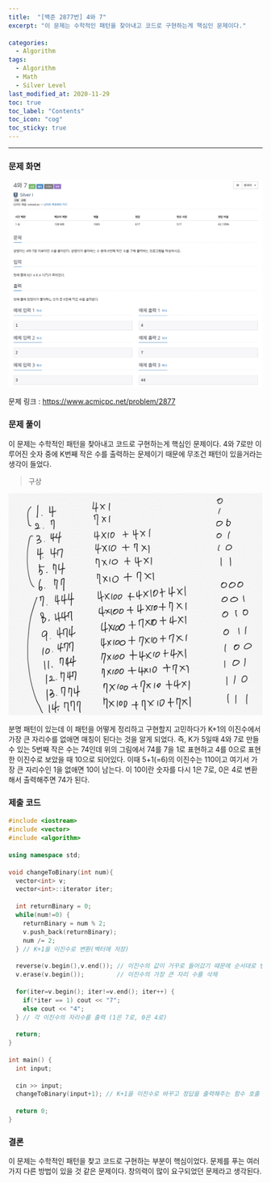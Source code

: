 ```yaml
---
title:  "[백준 2877번] 4와 7"
excerpt: "이 문제는 수학적인 패턴을 찾아내고 코드로 구현하는게 핵심인 문제이다."

categories:
  - Algorithm
tags:
  - Algorithm
  - Math
  - Silver Level
last_modified_at: 2020-11-29 
toc: true
toc_label: "Contents"
toc_icon: "cog"
toc_sticky: true
---
```


---


### 문제 화면

![BOJ](/assets/images/BOJ/2877/www.acmicpc.net_problem_2877.jpg)



문제 링크 : <https://www.acmicpc.net/problem/2877>



### 문제 풀이

이 문제는 수학적인 패턴을 찾아내고 코드로 구현하는게 핵심인 문제이다. 4와 7로만 이루어진 숫자 중에 K번째 작은 수를 출력하는 문제이기 때문에 무조건 패턴이 있을거라는 생각이 들었다. 

> 구상

![BOJ](/assets/images/BOJ/2877/1.jpg)

분명 패턴이 있는데 이 패턴을 어떻게 정리하고 구현할지 고민하다가 K+1의 이진수에서 가장 큰 자리수를 없애면 매칭이 된다는 것을 알게 되었다. 즉, K가 5일때 4와 7로 만들 수 있는 5번째 작은 수는 74인데 위의 그림에서 74를 7을 1로 표현하고 4를 0으로 표현한 이진수로 보았을 때 10으로 되어있다. 이때 5+1(=6)의 이진수는 110이고 여기서 가장 큰 자리수인 1을 없애면 10이 남는다. 이 10이란 숫자를 다시 1은 7로, 0은 4로 변환해서 출력해주면 74가 된다. 



### 제출 코드

```c++
#include <iostream>
#include <vector>
#include <algorithm>

using namespace std;

void changeToBinary(int num){
  vector<int> v;
  vector<int>::iterator iter;

  int returnBinary = 0;
  while(num!=0) {
    returnBinary = num % 2;
    v.push_back(returnBinary);
    num /= 2;
  } // K+1을 이진수로 변환(벡터에 저장)

  reverse(v.begin(),v.end()); // 이진수의 값이 거꾸로 들어갔기 때문에 순서대로 변경
  v.erase(v.begin());         // 이진수의 가장 큰 자리 수를 삭제

  for(iter=v.begin(); iter!=v.end(); iter++) {
    if(*iter == 1) cout << "7";
    else cout << "4";
  } // 각 이진수의 자리수를 출력 (1은 7로, 0은 4로)
  
  return;
}

int main() {
  int input; 

  cin >> input;
  changeToBinary(input+1); // K+1을 이진수로 바꾸고 정답을 출력해주는 함수 호출
  
  return 0;
}
```



### 결론

이 문제는 수학적인 패턴을 찾고 코드로 구현하는 부분이 핵심이었다. 문제를 푸는 여러가지 다른 방법이 있을 것 같은 문제이다. 창의력이 많이 요구되었던 문제라고 생각된다. 


